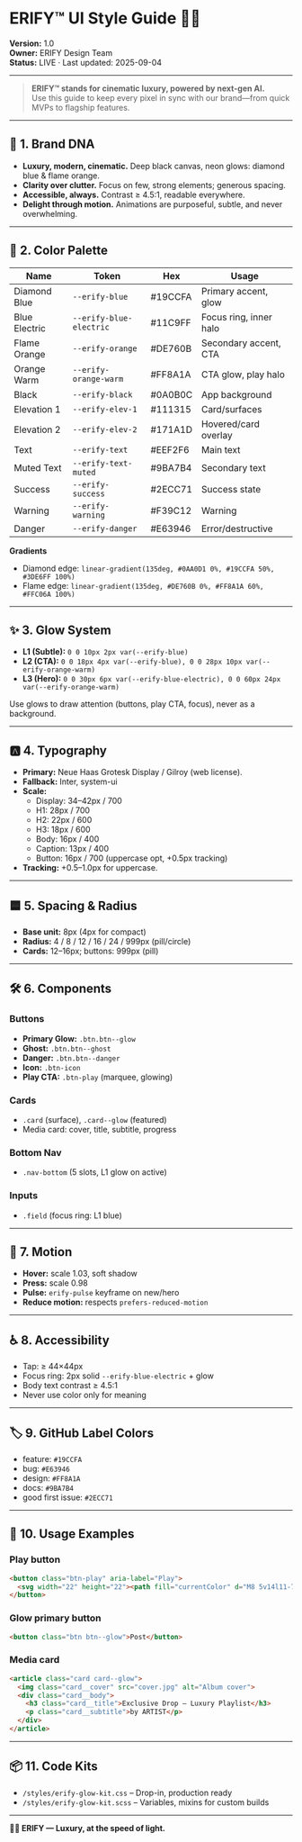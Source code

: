 # ERIFY™ UI Style Guide 💎🔥

**Version:** 1.0  
**Owner:** ERIFY Design Team  
**Status:** LIVE · Last updated: 2025-09-04

---

> **ERIFY™ stands for cinematic luxury, powered by next-gen AI.**  
> Use this guide to keep every pixel in sync with our brand—from quick MVPs to flagship features.

---

## 🧬 1. Brand DNA

- **Luxury, modern, cinematic.** Deep black canvas, neon glows: diamond blue & flame orange.
- **Clarity over clutter.** Focus on few, strong elements; generous spacing.
- **Accessible, always.** Contrast ≥ 4.5:1, readable everywhere.
- **Delight through motion.** Animations are purposeful, subtle, and never overwhelming.

---

## 🎨 2. Color Palette

| Name          | Token                | Hex       | Usage                          |
|---------------|----------------------|-----------|--------------------------------|
| Diamond Blue  | `--erify-blue`       | #19CCFA   | Primary accent, glow           |
| Blue Electric | `--erify-blue-electric`| #11C9FF | Focus ring, inner halo         |
| Flame Orange  | `--erify-orange`     | #DE760B   | Secondary accent, CTA          |
| Orange Warm   | `--erify-orange-warm`| #FF8A1A   | CTA glow, play halo            |
| Black         | `--erify-black`      | #0A0B0C   | App background                 |
| Elevation 1   | `--erify-elev-1`     | #111315   | Card/surfaces                  |
| Elevation 2   | `--erify-elev-2`     | #171A1D   | Hovered/card overlay           |
| Text          | `--erify-text`       | #EEF2F6   | Main text                      |
| Muted Text    | `--erify-text-muted` | #9BA7B4   | Secondary text                 |
| Success       | `--erify-success`    | #2ECC71   | Success state                  |
| Warning       | `--erify-warning`    | #F39C12   | Warning                        |
| Danger        | `--erify-danger`     | #E63946   | Error/destructive              |

**Gradients**  
- Diamond edge: `linear-gradient(135deg, #0AA0D1 0%, #19CCFA 50%, #3DE6FF 100%)`  
- Flame edge: `linear-gradient(135deg, #DE760B 0%, #FF8A1A 60%, #FFC06A 100%)`

---

## ✨ 3. Glow System

- **L1 (Subtle):** `0 0 10px 2px var(--erify-blue)`
- **L2 (CTA):**   `0 0 18px 4px var(--erify-blue), 0 0 28px 10px var(--erify-orange-warm)`
- **L3 (Hero):**  `0 0 30px 6px var(--erify-blue-electric), 0 0 60px 24px var(--erify-orange-warm)`

Use glows to draw attention (buttons, play CTA, focus), never as a background.

---

## 🅰️ 4. Typography

- **Primary:** Neue Haas Grotesk Display / Gilroy (web license).  
- **Fallback:** Inter, system-ui  
- **Scale:**
  - Display: 34–42px / 700
  - H1: 28px / 700
  - H2: 22px / 600
  - H3: 18px / 600
  - Body: 16px / 400
  - Caption: 13px / 400
  - Button: 16px / 700 (uppercase opt, +0.5px tracking)
- **Tracking:** +0.5–1.0px for uppercase.

---

## 🟦 5. Spacing & Radius

- **Base unit:** 8px (4px for compact)
- **Radius:** 4 / 8 / 12 / 16 / 24 / 999px (pill/circle)
- **Cards:** 12–16px; buttons: 999px (pill)

---

## 🛠️ 6. Components

### Buttons

- **Primary Glow:** `.btn.btn--glow`
- **Ghost:** `.btn.btn--ghost`
- **Danger:** `.btn.btn--danger`
- **Icon:** `.btn-icon`
- **Play CTA:** `.btn-play` (marquee, glowing)

### Cards

- `.card` (surface), `.card--glow` (featured)
- Media card: cover, title, subtitle, progress

### Bottom Nav

- `.nav-bottom` (5 slots, L1 glow on active)

### Inputs

- `.field` (focus ring: L1 blue)

---

## 🌈 7. Motion

- **Hover:** scale 1.03, soft shadow
- **Press:** scale 0.98
- **Pulse:** `erify-pulse` keyframe on new/hero
- **Reduce motion:** respects `prefers-reduced-motion`

---

## ♿ 8. Accessibility

- Tap: ≥ 44×44px
- Focus ring: 2px solid `--erify-blue-electric` + glow
- Body text contrast ≥ 4.5:1
- Never use color only for meaning

---

## 🏷️ 9. GitHub Label Colors

- feature:   `#19CCFA`
- bug:       `#E63946`
- design:    `#FF8A1A`
- docs:      `#9BA7B4`
- good first issue: `#2ECC71`

---

## 🧩 10. Usage Examples

### Play button
```html
<button class="btn-play" aria-label="Play">
  <svg width="22" height="22"><path fill="currentColor" d="M8 5v14l11-7z"/></svg>
</button>
```

### Glow primary button
```html
<button class="btn btn--glow">Post</button>
```

### Media card
```html
<article class="card card--glow">
  <img class="card__cover" src="cover.jpg" alt="Album cover">
  <div class="card__body">
    <h3 class="card__title">Exclusive Drop – Luxury Playlist</h3>
    <p class="card__subtitle">by ARTIST</p>
  </div>
</article>
```

---

## 📦 11. Code Kits

- `/styles/erify-glow-kit.css` – Drop-in, production ready
- `/styles/erify-glow-kit.scss` – Variables, mixins for custom builds

---

**💎🔥 ERIFY — Luxury, at the speed of light.**